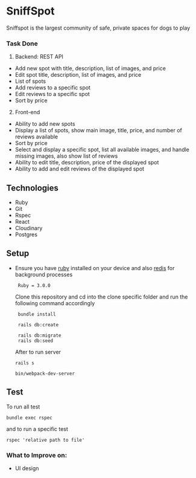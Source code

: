 # SniffSpot

Sniffspot is the largest community of safe, private spaces for dogs to play

### Task Done
1. Backend:
 REST API
  - Add new spot with title, description, list of images, and
  price
  - Edit spot title, description, list of images, and price
  - List of spots
  - Add reviews to a specific spot
  - Edit reviews to a specific spot
  - Sort by price

2. Front-end
  - Ability to add new spots
  - Display a list of spots, show main image, title, price, and number of reviews available
  - Sort by price
  - Select and display a specific spot, list all available images, and handle missing images, also show list of reviews
  - Ability to edit title, description, price of the displayed spot
  - Ability to add and edit reviews of the displayed spot

## Technologies
  * Ruby
  * Git
  * Rspec
  * React
  * Cloudinary
  * Postgres

## Setup
- Ensure you have [ruby](https://rvm.io/rvm/install) installed on your device and also [redis](https://phoenixnap.com/kb/install-redis-on-mac) for background processes

  ```
   Ruby = 3.0.0
  ```

  Clone this repository and cd into the clone specific folder and run the following command 
  accordingly

  ```
   bundle install
  ```

  ```
   rails db:create 
  ```

  ```
   rails db:migrate
   rails db:seed
  ```

  After to run server

  ```
  rails s
  ```

  ```
  bin/webpack-dev-server
  ```

## Test 
To run all test
```
bundle exec rspec 
```

and to run a specific test 
 ```
 rspec 'relative path to file'
 ```

### What to Improve on:

- UI design
